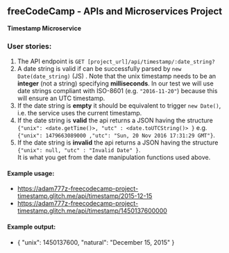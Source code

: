 **freeCodeCamp** - APIs and Microservices Project
------

**Timestamp Microservice**

### User stories:

1. The API endpoint is `GET [project_url]/api/timestamp/:date_string?`
2. A date string is valid if can be successfully parsed by `new Date(date_string)` (JS) . Note that the unix timestamp needs to be an **integer** (not a string) specifying **milliseconds**. In our test we will use date strings compliant with ISO-8601 (e.g. `"2016-11-20"`) because this will ensure an UTC timestamp.
3. If the date string is **empty** it should be equivalent to trigger `new Date()`, i.e. the service uses the current timestamp.
4. If the date string is **valid** the api returns a JSON having the structure 
`{"unix": <date.getTime()>, "utc" : <date.toUTCString()> }`
e.g. `{"unix": 1479663089000 ,"utc": "Sun, 20 Nov 2016 17:31:29 GMT"}`.
5. If the date string is **invalid** the api returns a JSON having the structure `{"unix": null, "utc" : "Invalid Date" }`.  
It is what you get from the date manipulation functions used above.

#### Example usage:
* https://adam777z-freecodecamp-project-timestamp.glitch.me/api/timestamp/2015-12-15
* https://adam777z-freecodecamp-project-timestamp.glitch.me/api/timestamp/1450137600000

#### Example output:
* { "unix": 1450137600, "natural": "December 15, 2015" }
